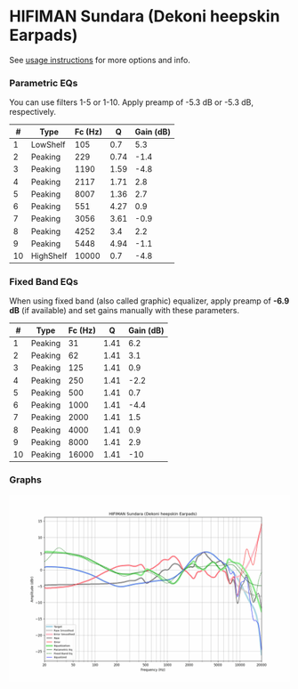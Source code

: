 # HIFIMAN Sundara (Dekoni heepskin Earpads)
See [usage instructions](https://github.com/jaakkopasanen/AutoEq#usage) for more options and info.

### Parametric EQs
You can use filters 1-5 or 1-10. Apply preamp of -5.3 dB or -5.3 dB, respectively.

|   # | Type      |   Fc (Hz) |    Q |   Gain (dB) |
|-----|-----------|-----------|------|-------------|
|   1 | LowShelf  |       105 | 0.7  |         5.3 |
|   2 | Peaking   |       229 | 0.74 |        -1.4 |
|   3 | Peaking   |      1190 | 1.59 |        -4.8 |
|   4 | Peaking   |      2117 | 1.71 |         2.8 |
|   5 | Peaking   |      8007 | 1.36 |         2.7 |
|   6 | Peaking   |       551 | 4.27 |         0.9 |
|   7 | Peaking   |      3056 | 3.61 |        -0.9 |
|   8 | Peaking   |      4252 | 3.4  |         2.2 |
|   9 | Peaking   |      5448 | 4.94 |        -1.1 |
|  10 | HighShelf |     10000 | 0.7  |        -4.8 |

### Fixed Band EQs
When using fixed band (also called graphic) equalizer, apply preamp of **-6.9 dB** (if available) and set gains manually with these parameters.

|   # | Type    |   Fc (Hz) |    Q |   Gain (dB) |
|-----|---------|-----------|------|-------------|
|   1 | Peaking |        31 | 1.41 |         6.2 |
|   2 | Peaking |        62 | 1.41 |         3.1 |
|   3 | Peaking |       125 | 1.41 |         0.9 |
|   4 | Peaking |       250 | 1.41 |        -2.2 |
|   5 | Peaking |       500 | 1.41 |         0.7 |
|   6 | Peaking |      1000 | 1.41 |        -4.4 |
|   7 | Peaking |      2000 | 1.41 |         1.5 |
|   8 | Peaking |      4000 | 1.41 |         0.9 |
|   9 | Peaking |      8000 | 1.41 |         2.9 |
|  10 | Peaking |     16000 | 1.41 |       -10   |

### Graphs
![](./HIFIMAN%20Sundara%20(Dekoni%20heepskin%20Earpads).png)
